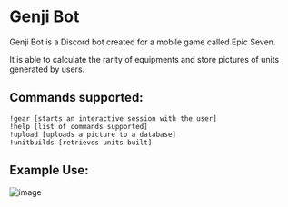 # Genji Bot

Genji Bot is a Discord bot created for a mobile game called Epic Seven.

It is able to calculate the rarity of equipments and store pictures of units generated by users.

## Commands supported:
```
!gear [starts an interactive session with the user]
!help [list of commands supported]
!upload [uploads a picture to a database]
!unitbuilds [retrieves units built]
```
  
## Example Use:

![image](https://user-images.githubusercontent.com/60508293/122029087-7574db80-cd81-11eb-9703-7de0823e2cef.png)
